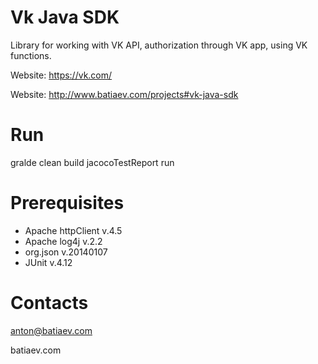 Vk Java SDK
==========

Library for working with VK API, authorization through VK app, using VK functions.

Website: https://vk.com/

Website: http://www.batiaev.com/projects#vk-java-sdk

Run
===
gralde clean build jacocoTestReport run

Prerequisites
=============
- Apache httpClient v.4.5
- Apache log4j v.2.2
- org.json v.20140107
- JUnit v.4.12

Contacts
========
anton@batiaev.com

batiaev.com